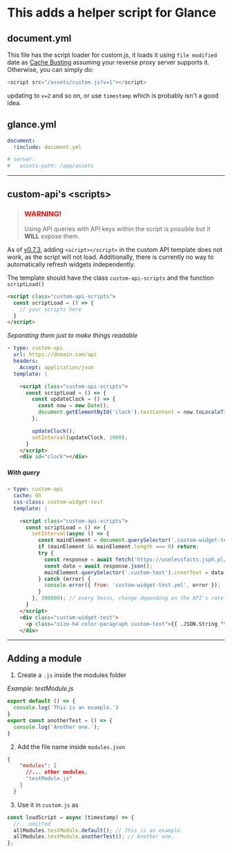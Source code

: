 # This adds a helper script for Glance
## document.yml
This file has the script loader for custom.js, it loads it using `file modified` date as [Cache Busting](https://www.keycdn.com/support/what-is-cache-busting) assuming your reverse proxy server supports it. Otherwise, you can simply do:
```js
<script src="/assets/custom.js?v=1"></script>
```
updating to `v=2` and so on, or use `timestamp` which is probably isn't a good idea.

## glance.yml
```yml
document:
  !include: document.yml

# server:
#   assets-path: /app/assets
```
---

## custom-api's \<scripts\>
> ### <span style="color:red;">WARNING!</span>
> Using API queries with API keys within the script is possible but it **WILL** expose them.

As of [v0.7.3](https://github.com/glanceapp/glance/releases/tag/v0.7.3), adding `<script></script>` in the custom API template does not work, as the script will not load. Additionally, there is currently no way to automatically refresh widgets independently.

The template should have the class `custom-api-scripts` and the function `scriptLoad()`
```html
<script class="custom-api-scripts">
  const scriptLoad = () => {
    // your scripts here
  }
</script>
```

*Separating them just to make things readable*
```yml
- type: custom-api
  url: https://domain.com/api
  headers:
    Accept: application/json
  template: |
```
```html
    <script class="custom-api-scripts">
      const scriptLoad = () => {
        const updateClock = () => {
          const now = new Date();
          document.getElementById('clock').textContent = now.toLocaleTimeString();
        };

        updateClock();
        setInterval(updateClock, 1000);
      }
    </script>
    <div id="clock"></div>
```
##### With query
```yml
- type: custom-api
  cache: 6h
  css-class: custom-widget-test
  template: |
```
```html
    <script class="custom-api-scripts">
      const scriptLoad = () => {
        setInterval(async () => {
          const mainElement = document.querySelector('.custom-widget-test');
          if (mainElement && mainElement.length === 0) return;
          try {
            const response = await fetch('https://uselessfacts.jsph.pl/api/v2/facts/random');
            const data = await response.json();
            mainElement.querySelector('.custom-text').innerText = data.text;
          } catch (error) {
            console.error({ from: 'custom-widget-test.yml', error });
          }
        }, 300000); // every 5mins, change depending on the API's rate limit
      }
    </script>
    <div class="custom-widget-test">
      <p class="size-h4 color-paragraph custom-text">{{ .JSON.String "text" }}</p>
    </div>
```
---
## Adding a module
1. Create a `.js` inside the modules folder
  
  *Example: testModule.js*
```js
export default () => {
  console.log('This is an example.')
}
export const anotherTest = () => {
  console.log('Another one.');
}
```
2. Add the file name inside `modules.json`
```json
{
    "modules": [
      //... other modules,
      "testModule.js"
    ]
  }
```
3. Use it in `custom.js` as
```js
const loadScript = async (timestamp) => {
  //...omitted
  allModules.testModule.default(); // This is an example.
  allModules.testModule.anotherTest(); // Another one.
};
```